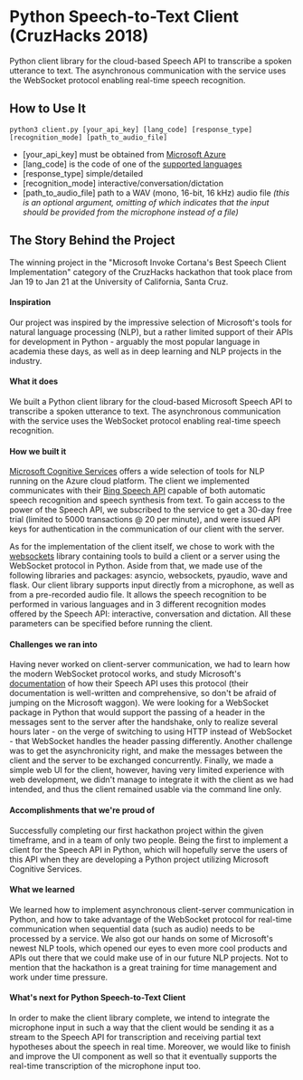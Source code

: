 # Python Speech-to-Text Client (CruzHacks 2018)

Python client library for the cloud-based Speech API to transcribe a spoken utterance to text. The asynchronous communication with the service uses the WebSocket protocol enabling real-time speech recognition.

## How to Use It

```
python3 client.py [your_api_key] [lang_code] [response_type] [recognition_mode] [path_to_audio_file]
```

- [your_api_key] must be obtained from [Microsoft Azure](https://azure.microsoft.com/)
- [lang_code] is the code of one of the [supported languages](https://docs.microsoft.com/en-us/azure/cognitive-services/speech/api-reference-rest/supportedlanguages) 
- [response_type] simple/detailed
- [recognition_mode] interactive/conversation/dictation
- [path_to_audio_file] path to a WAV (mono, 16-bit, 16 kHz) audio file _(this is an optional argument, omitting of which indicates that the input should be provided from the microphone instead of a file)_

## The Story Behind the Project

The winning project in the "Microsoft Invoke Cortana's Best Speech Client Implementation" category of the CruzHacks hackathon that took place from Jan 19 to Jan 21 at the University of California, Santa Cruz.

#### Inspiration

Our project was inspired by the impressive selection of Microsoft's tools for natural language processing (NLP), but a rather limited support of their APIs for development in Python - arguably the most popular language in academia these days, as well as in deep learning and NLP projects in the industry.

#### What it does

We built a Python client library for the cloud-based Microsoft Speech API to transcribe a spoken utterance to text. The asynchronous communication with the service uses the WebSocket protocol enabling real-time speech recognition.

#### How we built it

[Microsoft Cognitive Services](https://azure.microsoft.com/en-us/services/cognitive-services/directory/speech/) offers a wide selection of tools for NLP running on the Azure cloud platform. The client we implemented communicates with their [Bing Speech API](https://azure.microsoft.com/en-us/services/cognitive-services/speech/) capable of both automatic speech recognition and speech synthesis from text. To gain access to the power of the Speech API, we subscribed to the service to get a 30-day free trial (limited to 5000 transactions @ 20 per minute), and were issued API keys for authentication in the communication of our client with the server.

As for the implementation of the client itself, we chose to work with the [websockets](https://websockets.readthedocs.io/) library containing tools to build a client or a server using the WebSocket protocol in Python. Aside from that, we made use of the following libraries and packages: asyncio, websockets, pyaudio, wave and flask. Our client library supports input directly from a microphone, as well as from a pre-recorded audio file. It allows the speech recognition to be performed in various languages and in 3 different recognition modes offered by the Speech API: interactive, conversation and dictation. All these parameters can be specified before running the client.

#### Challenges we ran into

Having never worked on client-server communication, we had to learn how the modern WebSocket protocol works, and study Microsoft's [documentation](https://docs.microsoft.com/en-us/azure/cognitive-services/speech/home) of how their Speech API uses this protocol (their documentation is well-written and comprehensive, so don't be afraid of jumping on the Microsoft waggon). We were looking for a WebSocket package in Python that would support the passing of a header in the messages sent to the server after the handshake, only to realize several hours later - on the verge of switching to using HTTP instead of WebSocket - that WebSocket handles the header passing differently. Another challenge was to get the asynchronicity right, and make the messages between the client and the server to be exchanged concurrently. Finally, we made a simple web UI for the client, however, having very limited experience with web development, we didn't manage to integrate it with the client as we had intended, and thus the client remained usable via the command line only.

#### Accomplishments that we're proud of

Successfully completing our first hackathon project within the given timeframe, and in a team of only two people. Being the first to implement a client for the Speech API in Python, which will hopefully serve the users of this API when they are developing a Python project utilizing Microsoft Cognitive Services.

#### What we learned

We learned how to implement asynchronous client-server communication in Python, and how to take advantage of the WebSocket protocol for real-time communication when sequential data (such as audio) needs to be processed by a service. We also got our hands on some of Microsoft's newest NLP tools, which opened our eyes to even more cool products and APIs out there that we could make use of in our future NLP projects. Not to mention that the hackathon is a great training for time management and work under time pressure.

#### What's next for Python Speech-to-Text Client

In order to make the client library complete, we intend to integrate the microphone input in such a way that the client would be sending it as a stream to the Speech API for transcription and receiving partial text hypotheses about the speech in real time. Moreover, we would like to finish and improve the UI component as well so that it eventually supports the real-time transcription of the microphone input too.
